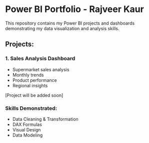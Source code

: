 # Power BI Portfolio - Rajveer Kaur

This repository contains my Power BI projects and dashboards demonstrating my data visualization and analysis skills.

## Projects:

### 1. Sales Analysis Dashboard
- Supermarket sales analysis
- Monthly trends
- Product performance
- Regional insights

[Project will be added soon]

### Skills Demonstrated:
- Data Cleaning & Transformation
- DAX Formulas
- Visual Design
- Data Modeling
